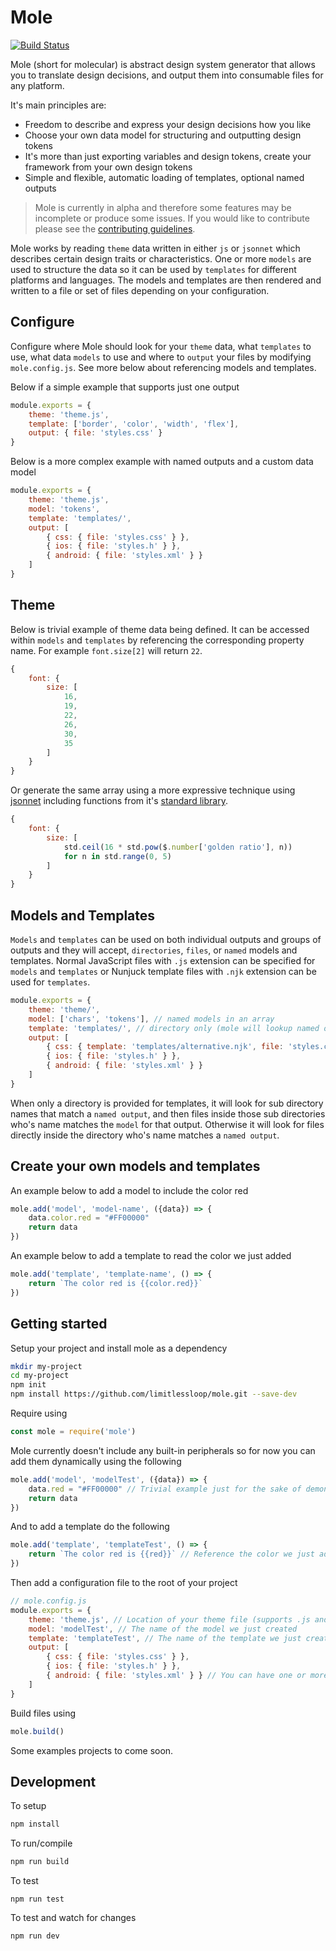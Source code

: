 # Mole

<!-- [![NPM Version][npm-img]][npm-url] -->
[![Build Status][cli-img]][cli-url]

Mole (short for molecular) is abstract design system generator that allows you to translate design decisions, and output them into consumable files for any platform.

It's main principles are:

- Freedom to describe and express your design decisions how you like
- Choose your own data model for structuring and outputting design tokens
- It's more than just exporting variables and design tokens, create your framework from your own design tokens
- Simple and flexible, automatic loading of templates, optional named outputs

> Mole is currently in alpha and therefore some features may be incomplete or produce some issues. If you would like to contribute please see the [contributing guidelines](./CONTRIBUTING.md).

Mole works by reading `theme` data written in either `js` or `jsonnet` which describes certain design traits or characteristics. One or more `models` are used to structure the data so it can be used by `templates` for different platforms and languages. The models and templates are then rendered and written to a file or set of files depending on your configuration.

## Configure

Configure where Mole should look for your `theme` data, what `templates` to use, what data `models` to use and where to `output` your files by modifying `mole.config.js`. See more below about referencing models and templates.

Below if a simple example that supports just one output

```js
module.exports = {
    theme: 'theme.js',
    template: ['border', 'color', 'width', 'flex'],
    output: { file: 'styles.css' }
}
```

Below is a more complex example with named outputs and a custom data model
```js
module.exports = {
    theme: 'theme.js',
    model: 'tokens',
    template: 'templates/',
    output: [
        { css: { file: 'styles.css' } },
        { ios: { file: 'styles.h' } },
        { android: { file: 'styles.xml' } }
    ]
}
```

## Theme

Below is trivial example of theme data being defined. It can be  accessed within `models` and `templates` by referencing the corresponding property name. For example `font.size[2]` will return `22`.

```js
{
    font: {
        size: [
            16,
            19,
            22,
            26,
            30,
            35
        ]
    }
}
```

Or generate the same array using a more expressive technique using [jsonnet](https://jsonnet.org/) including functions from it's [standard library](https://jsonnet.org/ref/stdlib.html).

```js
{
    font: {
        size: [
            std.ceil(16 * std.pow($.number['golden ratio'], n))
            for n in std.range(0, 5)
        ]
    }
}
```

## Models and Templates

`Models` and `templates` can be used on both individual outputs and groups of outputs and they will accept, `directories`, `files`, or `named` models and templates. Normal JavaScript files with `.js` extension can be specified for `models` and `templates` or Nunjuck template files with  `.njk` extension can be used for `templates`.

```js
module.exports = {
    theme: 'theme/',
    model: ['chars', 'tokens'], // named models in an array
    template: 'templates/', // directory only (mole will lookup named outputs as sub directories and then files)
    output: [
        { css: { template: 'templates/alternative.njk', file: 'styles.css' } }, // An alternative template
        { ios: { file: 'styles.h' } },
        { android: { file: 'styles.xml' } }
    ]
}
```
When only a directory is provided for templates, it will look for sub directory names that match a `named output`, and then files inside those sub directories who's name matches the `model` for that output. Otherwise it will look for files directly inside the directory who's name matches a `named output`.

## Create your own models and templates

An example below to add a model to include the color red

```js
mole.add('model', 'model-name', ({data}) => {
    data.color.red = "#FF00000"
    return data
})
```

An example below to add a template to read the color we just added

```js
mole.add('template', 'template-name', () => {
    return `The color red is {{color.red}}`
})
```

## Getting started

Setup your project and install mole as a dependency

```bash
mkdir my-project
cd my-project
npm init
npm install https://github.com/limitlessloop/mole.git --save-dev
```

Require using 

```js
const mole = require('mole')
```

Mole currently doesn't  include any built-in peripherals so for now you can add them dynamically using the following

```js
mole.add('model', 'modelTest', ({data}) => {
    data.red = "#FF00000" // Trivial example just for the sake of demonstration
    return data
})
```

And to add a template do the following

```js
mole.add('template', 'templateTest', () => {
    return `The color red is {{red}}` // Reference the color we just added
})
```

Then add a configuration file to the root of your project

```js
// mole.config.js
module.exports = {
    theme: 'theme.js', // Location of your theme file (supports .js and .jsonnet) 
    model: 'modelTest', // The name of the model we just created
    template: 'templateTest', // The name of the template we just created
    output: [
        { css: { file: 'styles.css' } }, 
        { ios: { file: 'styles.h' } },
        { android: { file: 'styles.xml' } } // You can have one or more outputs
    ]
}
```

Build files using

```js
mole.build()
```

Some examples projects to come soon.

## Development

To setup

```bash
npm install
```
To run/compile

```bash
npm run build
```

To test

```
npm run test
```

To test and watch for changes

```
npm run dev
```

[cli-img]: https://img.shields.io/travis/limitlessloop/mole.svg
[cli-url]: https://travis-ci.org/limitlessloop/mole
[npm-img]: https://img.shields.io/npm/v/limitlessloop/mole.svg
[npm-url]: https://www.npmjs.com/package/limitlessloop/mole
